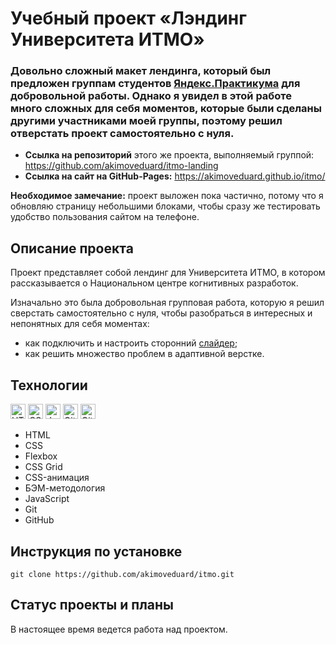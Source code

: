 # Учебный проект «Лэндинг Университета ИТМО»

### Довольно сложный макет лендинга, который был предложен группам студентов [Яндекс.Практикума](https://practicum.yandex.ru) для добровольной работы. Однако я увидел в этой работе много сложных для себя моментов, которые были сделаны другими участниками моей группы, поэтому решил отверстать проект самостоятельно с нуля.

- **Ссылка на репозиторий** этого же проекта, выполняемый группой: https://github.com/akimoveduard/itmo-landing
- **Ссылка на сайт на GitHub-Pages:** https://akimoveduard.github.io/itmo/

**Необходимое замечание:** проект выложен пока частично, потому что я обновляю страницу небольшими блоками, чтобы сразу же тестировать удобство пользования сайтом на телефоне.

## Описание проекта
Проект представляет собой лендинг для Университета ИТМО, в котором рассказывается о Национальном центре когнитивных разработок.

Изначально это была добровольная групповая работа, которую я решил сверстать самостоятельно с нуля, чтобы разобраться в интересных и непонятных для себя моментах:
- как подключить и настроить сторонний [слайдер](https://swiperjs.com);
- как решить множество проблем в адаптивной верстке.

## Технологии
<p><img src="https://img.shields.io/badge/html5-%23E34F26.svg" height="24" alt="HTML5"> <img src="https://img.shields.io/badge/css3-%231572B6.svg" height="24" alt="CSS3"> <img src="https://img.shields.io/badge/javascript-%23323330.svg" height="24" alt="JavaScript"> <img src="https://img.shields.io/badge/git-%23F05033.svg" height="24" alt="Git"> <img src="https://img.shields.io/badge/github-%23121011.svg" height="24" alt="GitHub"></p>

* HTML
* CSS
* Flexbox
* CSS Grid
* CSS-анимация
* БЭМ-методология
* JavaScript
* Git
* GitHub

## Инструкция по установке
`git clone https://github.com/akimoveduard/itmo.git`

## Статус проекты и планы
В настоящее время ведется работа над проектом.
